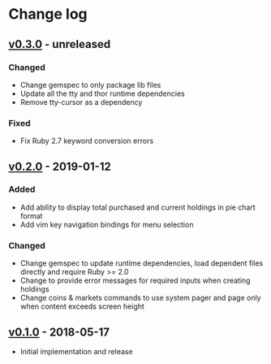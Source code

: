 # Change log

## [v0.3.0] - unreleased

### Changed
* Change gemspec to only package lib files
* Update all the tty and thor runtime dependencies
* Remove tty-cursor as a dependency

### Fixed
* Fix Ruby 2.7 keyword conversion errors

## [v0.2.0] - 2019-01-12

### Added
* Add ability to display total purchased and current holdings in pie chart format
* Add vim key navigation bindings for menu selection

### Changed
* Change gemspec to update runtime dependencies, load dependent files directly and require Ruby >= 2.0
* Change to provide error messages for required inputs when creating holdings
* Change coins & markets commands to use system pager and page only when content exceeds screen height

## [v0.1.0] - 2018-05-17

* Initial implementation and release

[v0.3.0]: https://github.com/piotrmurach/coinpare/compare/v0.2.0...v0.3.0
[v0.2.0]: https://github.com/piotrmurach/coinpare/compare/v0.1.0...v0.2.0
[v0.1.0]: https://github.com/piotrmurach/coinpare/compare/v0.1.0
